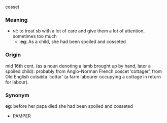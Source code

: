 cosset
### Meaning
+ _vt_: to treat sb with a lot of care and give them a lot of attention, sometimes too much
	+ __eg__: As a child, she had been spoiled and cosseted

### Origin

mid 16th cent. (as a noun denoting a lamb brought up by hand, later a spoiled child): probably from Anglo-Norman French coscet ‘cottager’, from Old English cotsǣta ‘cottar’ (a farm labourer occupying a cottage in return for labour).

### Synonym

__eg__: before her papa died she had been spoiled and cosseted 

+ PAMPER


